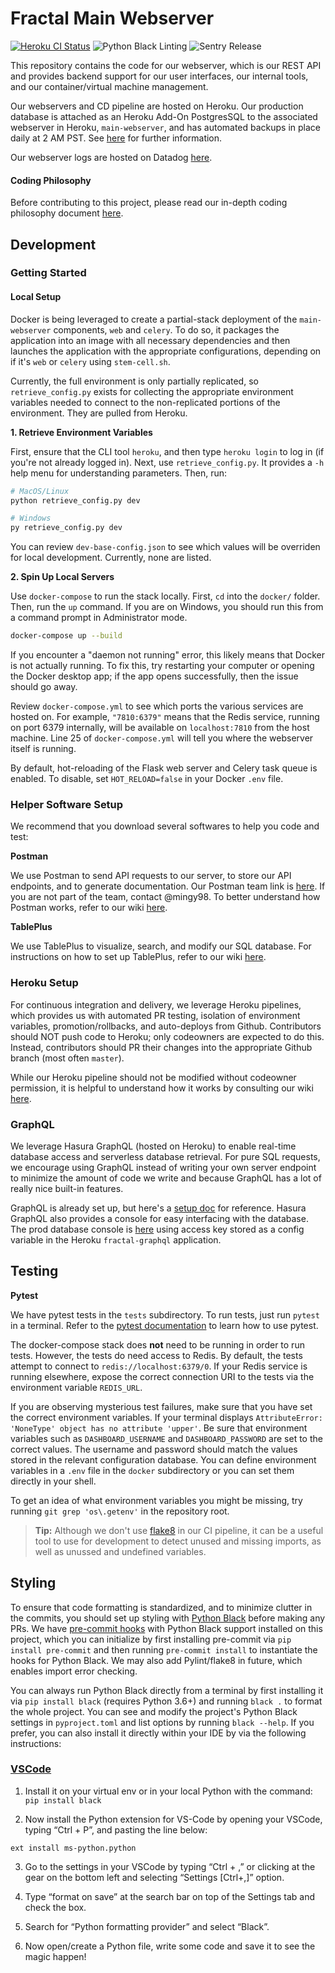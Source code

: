 # Fractal Main Webserver

[![Heroku CI Status](https://heroku-cibadge.herokuapp.com/last.svg)](https://dashboard.heroku.com/pipelines/22da0c0d-7555-4647-8765-031c14b8398f/tests) ![Python Black Linting](https://github.com/fractalcomputers/main-webserver/workflows/Python%20Black%20Linting/badge.svg) ![Sentry Release](https://github.com/fractalcomputers/main-webserver/workflows/Sentry%20Release/badge.svg)

This repository contains the code for our webserver, which is our REST API and provides backend support for our user interfaces, our internal tools, and our container/virtual machine management.

Our webservers and CD pipeline are hosted on Heroku. Our production database is attached as an Heroku Add-On PostgresSQL to the associated webserver in Heroku, `main-webserver`, and has automated backups in place daily at 2 AM PST. See [here](https://devcenter.heroku.com/articles/heroku-postgres-backups#creating-a-backup) for further information.

Our webserver logs are hosted on Datadog [here](https://app.datadoghq.com/logs?cols=core_host%2Ccore_service&from_ts=1593977274176&index=&live=true&messageDisplay=inline&stream_sort=desc&to_ts=1593978174176).

#### Coding Philosophy

Before contributing to this project, please read our in-depth coding philosophy document [here](https://www.notion.so/tryfractal/Code-Philosophy-Webserver-backend-d036205444464f8b8a61dc36eeae7dbb).

## Development

### Getting Started

#### Local Setup

Docker is being leveraged to create a partial-stack deployment of the `main-webserver` components, `web` and `celery`. To do so, it packages the application into an image with all necessary dependencies and then launches the application with the appropriate configurations, depending on if it's `web` or `celery` using `stem-cell.sh`.

Currently, the full environment is only partially replicated, so `retrieve_config.py` exists for collecting the appropriate environment variables needed to connect to the non-replicated portions of the environment. They are pulled from Heroku.

**1. Retrieve Environment Variables**

First, ensure that the CLI tool `heroku`, and then type `heroku login` to log in (if you're not already logged in). Next, use `retrieve_config.py`. It provides a `-h` help menu for understanding parameters. Then, run:

```sh
# MacOS/Linux
python retrieve_config.py dev

# Windows
py retrieve_config.py dev
```

You can review `dev-base-config.json` to see which values will be overriden for local development. Currently, none are listed.

**2. Spin Up Local Servers**

Use `docker-compose` to run the stack locally. First, `cd` into the `docker/` folder. Then, run the `up` command. If you are on Windows, you should run this from a command prompt in Administrator mode.

```sh
docker-compose up --build
```

If you encounter a "daemon not running" error, this likely means that Docker is not actually running. To fix this, try restarting your computer or opening the Docker desktop app; if the app opens successfully, then the issue should go away.

Review `docker-compose.yml` to see which ports the various services are hosted on. For example, `"7810:6379"` means that the Redis service, running on port 6379 internally, will be available on `localhost:7810` from the host machine. Line 25 of `docker-compose.yml` will tell you where the webserver itself is running.

By default, hot-reloading of the Flask web server and Celery task queue is enabled. To disable, set `HOT_RELOAD=false` in your Docker `.env` file.

### Helper Software Setup

We recommend that you download several softwares to help you code and test:

**Postman**

We use Postman to send API requests to our server, to store our API endpoints, and to generate documentation. Our Postman team link is [here](https://tryfractal.postman.co/). If you are not part of the team, contact @mingy98. To better understand how Postman works, refer to our wiki [here](https://www.notion.so/tryfractal/Postman-API-Documentation-602cc6df23e04cd0a026340c406bd663).

**TablePlus**

We use TablePlus to visualize, search, and modify our SQL database. For instructions on how to set up TablePlus, refer to our wiki [here](https://www.notion.so/tryfractal/Using-TablePlus-to-Access-our-PostgresSQL-Database-d5badb38eb3841deb56a84698ccd20f5).

### Heroku Setup

For continuous integration and delivery, we leverage Heroku pipelines, which provides us with automated PR testing, isolation of environment variables, promotion/rollbacks, and auto-deploys from Github. Contributors should NOT push code to Heroku; only codeowners are expected to do this. Instead, contributors should PR their changes into the appropriate Github branch (most often `master`).

While our Heroku pipeline should not be modified without codeowner permission, it is helpful to understand how it works by consulting our wiki [here](https://www.notion.so/tryfractal/Heroku-CI-CD-Pipeline-Webservers-f8ef5b43edc84c969cf005fcac4641ba).

### GraphQL

We leverage Hasura GraphQL (hosted on Heroku) to enable real-time database access and serverless database retrieval. For pure SQL requests, we encourage using GraphQL instead of writing your own server endpoint to minimize the amount of code we write and because GraphQL has a lot of really nice built-in features.

GraphQL is already set up, but here's a [setup doc](https://hasura.io/docs/1.0/graphql/core/deployment/deployment-guides/heroku.html) for reference. Hasura GraphQL also provides a console for easy interfacing with the database. The prod database console is [here](prod-database.tryfractal.com) using access key stored as a config variable in the Heroku `fractal-graphql` application.

## Testing

**Pytest**

We have pytest tests in the `tests` subdirectory. To run tests, just run `pytest` in a terminal. Refer to the [pytest documentation](https://docs.pytest.org/en/stable/contents.html) to learn how to use pytest.

The docker-compose stack does **not** need to be running in order to run tests. However, the tests do need access to Redis. By default, the tests attempt to connect to `redis://localhost:6379/0`. If your Redis service is running elsewhere, expose the correct connection URI to the tests via the environment variable `REDIS_URL`.

If you are observing mysterious test failures, make sure that you have set the correct environment variables. If your terminal displays `AttributeError: 'NoneType' object has no attribute 'upper'`. Be sure that environment variables such as `DASHBOARD_USERNAME` and `DASHBOARD_PASSWORD` are set to the correct values. The username and password should match the values stored in the relevant configuration database. You can define environment variables in a `.env` file in the `docker` subdirectory or you can set them directly in your shell.

To get an idea of what environment variables you might be missing, try running `git grep 'os\.getenv'` in the repository root.

> **Tip:** Although we don't use [flake8](https://flake8.pycqa.org/en/latest/) in our CI pipeline, it can be a useful tool to use for development to detect unused and missing imports, as well as unussed and undefined variables.

## Styling

To ensure that code formatting is standardized, and to minimize clutter in the commits, you should set up styling with [Python Black](https://github.com/psf/black) before making any PRs. We have [pre-commit hooks](https://pre-commit.com/) with Python Black support installed on this project, which you can initialize by first installing pre-commit via `pip install pre-commit` and then running `pre-commit install` to instantiate the hooks for Python Black. We may also add Pylint/flake8 in future, which enables import error checking.

You can always run Python Black directly from a terminal by first installing it via `pip install black` (requires Python 3.6+) and running `black .` to format the whole project. You can see and modify the project's Python Black settings in `pyproject.toml` and list options by running `black --help`. If you prefer, you can also install it directly within your IDE by via the following instructions:

### [VSCode](https://medium.com/@marcobelo/setting-up-python-black-on-visual-studio-code-5318eba4cd00)

1. Install it on your virtual env or in your local Python with the command: `pip install black`

2. Now install the Python extension for VS-Code by opening your VSCode, typing “Ctrl + P”, and pasting the line below:

```
ext install ms-python.python
```

3. Go to the settings in your VSCode by typing “Ctrl + ,” or clicking at the gear on the bottom left and selecting “Settings [Ctrl+,]” option.

4. Type “format on save” at the search bar on top of the Settings tab and check the box.

5. Search for “Python formatting provider” and select “Black”.

6. Now open/create a Python file, write some code and save it to see the magic happen!
